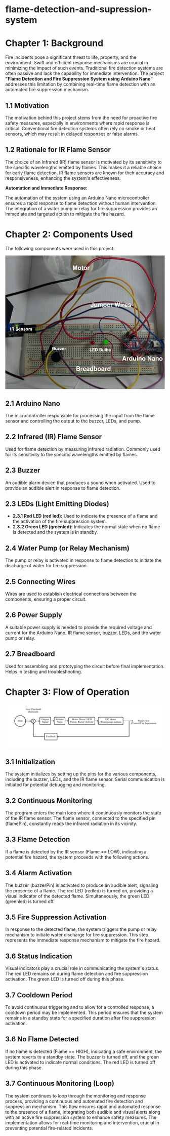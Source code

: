 # flame-detection-and-supression-system

# Chapter 1: Background

Fire incidents pose a significant threat to life, property, and the environment. Swift and efficient response mechanisms are crucial in minimizing the impact of such events. Traditional fire detection systems are often passive and lack the capability for immediate intervention. The project **"Flame Detection and Fire Suppression System using Arduino Nano"** addresses this limitation by combining real-time flame detection with an automated fire suppression mechanism.

## 1.1 Motivation

The motivation behind this project stems from the need for proactive fire safety measures, especially in environments where rapid response is critical. Conventional fire detection systems often rely on smoke or heat sensors, which may result in delayed responses or false alarms.

## 1.2 Rationale for IR Flame Sensor

The choice of an Infrared (IR) flame sensor is motivated by its sensitivity to the specific wavelengths emitted by flames. This makes it a reliable choice for early flame detection. IR flame sensors are known for their accuracy and responsiveness, enhancing the system's effectiveness.

**Automation and Immediate Response:**

The automation of the system using an Arduino Nano microcontroller ensures a rapid response to flame detection without human intervention. The integration of a water pump or relay for fire suppression provides an immediate and targeted action to mitigate the fire hazard.

# Chapter 2: Components Used

The following components were used in this project:

![Components](Components.png)

## 2.1 Arduino Nano

The microcontroller responsible for processing the input from the flame sensor and controlling the output to the buzzer, LEDs, and pump.

## 2.2 Infrared (IR) Flame Sensor

Used for flame detection by measuring infrared radiation. Commonly used for its sensitivity to the specific wavelengths emitted by flames.

## 2.3 Buzzer

An audible alarm device that produces a sound when activated. Used to provide an audible alert in response to flame detection.

## 2.3 LEDs (Light Emitting Diodes)

- **2.3.1 Red LED (red led):** Used to indicate the presence of a flame and the activation of the fire suppression system.
- **2.3.2 Green LED (greenled):** Indicates the normal state when no flame is detected and the system is in standby.

## 2.4 Water Pump (or Relay Mechanism)

The pump or relay is activated in response to flame detection to initiate the discharge of water for fire suppression.

## 2.5 Connecting Wires

Wires are used to establish electrical connections between the components, ensuring a proper circuit.

## 2.6 Power Supply

A suitable power supply is needed to provide the required voltage and current for the Arduino Nano, IR flame sensor, buzzer, LEDs, and the water pump or relay.

## 2.7 Breadboard

Used for assembling and prototyping the circuit before final implementation. Helps in testing and troubleshooting.

# Chapter 3: Flow of Operation

![Flow Diagram](Block_Diagram.png)

## 3.1 Initialization

The system initializes by setting up the pins for the various components, including the buzzer, LEDs, and the IR flame sensor. Serial communication is initiated for potential debugging and monitoring.

## 3.2 Continuous Monitoring

The program enters the main loop where it continuously monitors the state of the IR flame sensor. The flame sensor, connected to the specified pin (flamePin), constantly reads the infrared radiation in its vicinity.

## 3.3 Flame Detection

If a flame is detected by the IR sensor (Flame == LOW), indicating a potential fire hazard, the system proceeds with the following actions.

## 3.4 Alarm Activation

The buzzer (buzzerPin) is activated to produce an audible alert, signaling the presence of a flame. The red LED (redled) is turned on, providing a visual indicator of the detected flame. Simultaneously, the green LED (greenled) is turned off.

## 3.5 Fire Suppression Activation

In response to the detected flame, the system triggers the pump or relay mechanism to initiate water discharge for fire suppression. This step represents the immediate response mechanism to mitigate the fire hazard.

## 3.6 Status Indication

Visual indicators play a crucial role in communicating the system's status. The red LED remains on during flame detection and fire suppression activation. The green LED is turned off during this phase.

## 3.7 Cooldown Period

To avoid continuous triggering and to allow for a controlled response, a cooldown period may be implemented. This period ensures that the system remains in a standby state for a specified duration after fire suppression activation.

## 3.6 No Flame Detected

If no flame is detected (Flame == HIGH), indicating a safe environment, the system reverts to a standby state. The buzzer is turned off, and the green LED is activated to indicate normal conditions. The red LED is turned off during this phase.

## 3.7 Continuous Monitoring (Loop)

The system continues to loop through the monitoring and response process, providing a continuous and automated fire detection and suppression mechanism. This flow ensures rapid and automated response to the presence of a flame, integrating both audible and visual alerts along with an active fire suppression system to enhance safety measures. The implementation allows for real-time monitoring and intervention, crucial in preventing potential fire-related incidents.

